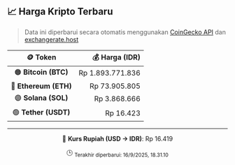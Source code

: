 

<!-- HARGA_KRIPTO -->
## 📈 Harga Kripto Terbaru

> Data ini diperbarui secara otomatis menggunakan [CoinGecko API](https://www.coingecko.com/) dan [exchangerate.host](https://exchangerate.host/)

<div align="center">

| 🪙 Token | 💰 Harga (IDR) |
|:------:|---------------:|
| 🟠 **Bitcoin (BTC)**   | Rp 1.893.771.836 |
| 🔵 **Ethereum (ETH)**  | Rp 73.905.805 |
| 🟣 **Solana (SOL)**    | Rp 3.868.666 |
| 🟢 **Tether (USDT)**   | Rp 16.423 |

---

💱 **Kurs Rupiah (USD → IDR)**: Rp 16.419

🕒 <sub>Terakhir diperbarui: 16/9/2025, 18.31.10</sub>

</div>
<!-- /HARGA_KRIPTO -->